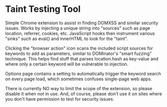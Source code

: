 Taint Testing Tool
==================

Simple Chrome extension to assist in finding DOMXSS and similar security issues.
Works by injecting a unique string into "sources" such as page location, referrer, cookies, etc.
JavaScript hooks then instrument various "sinks" such as eval() and innerHTML to look for the "taint".

Clicking the "browser action" icon scans the included script sources for keywords to add as parameters, similar to DOMinator's "smart fuzzing" technique. This helps find stuff that parses location.hash as key-value and where only a certain keyword will be vulnerable to injection.

Options page contains a setting to automatically trigger the keyword search on every page load, which sometimes confuses single-page web apps.

There is currently NO way to limit the scope of the extension, so please disable it when not in use.
And, of course, please don't use it on sites where you don't have permission to test for security issues.
